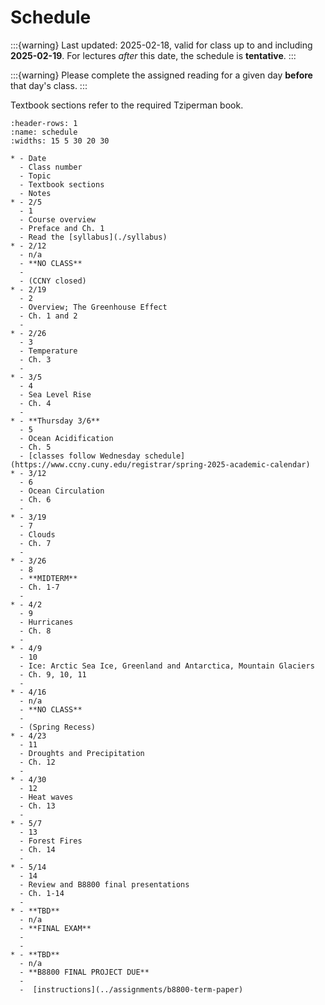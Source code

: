 # Schedule

:::{warning} 
Last updated: 2025-02-18, valid for class up to and including **2025-02-19**.  For lectures *after* this date, the schedule is **tentative**. 
:::

:::{warning}
Please complete the assigned reading for a given day **before** that day's class.
:::

Textbook sections refer to the required Tziperman book.


```{list-table}
:header-rows: 1
:name: schedule
:widths: 15 5 30 20 30

* - Date
  - Class number
  - Topic
  - Textbook sections
  - Notes
* - 2/5
  - 1
  - Course overview
  - Preface and Ch. 1
  - Read the [syllabus](./syllabus)
* - 2/12
  - n/a
  - **NO CLASS**
  - 
  - (CCNY closed)
* - 2/19
  - 2
  - Overview; The Greenhouse Effect
  - Ch. 1 and 2
  - 
* - 2/26
  - 3
  - Temperature
  - Ch. 3
  - 
* - 3/5
  - 4
  - Sea Level Rise
  - Ch. 4
  - 
* - **Thursday 3/6**
  - 5
  - Ocean Acidification
  - Ch. 5
  - [classes follow Wednesday schedule](https://www.ccny.cuny.edu/registrar/spring-2025-academic-calendar)
* - 3/12
  - 6
  - Ocean Circulation
  - Ch. 6
  - 
* - 3/19
  - 7
  - Clouds
  - Ch. 7
  -
* - 3/26
  - 8
  - **MIDTERM**
  - Ch. 1-7
  - 
* - 4/2
  - 9
  - Hurricanes
  - Ch. 8
  - 
* - 4/9
  - 10
  - Ice: Arctic Sea Ice, Greenland and Antarctica, Mountain Glaciers
  - Ch. 9, 10, 11
  - 
* - 4/16
  - n/a
  - **NO CLASS**
  - 
  - (Spring Recess)
* - 4/23
  - 11
  - Droughts and Precipitation
  - Ch. 12
  - 
* - 4/30
  - 12
  - Heat waves
  - Ch. 13
  - 
* - 5/7
  - 13
  - Forest Fires
  - Ch. 14
  -
* - 5/14
  - 14
  - Review and B8800 final presentations
  - Ch. 1-14
  -
* - **TBD**
  - n/a
  - **FINAL EXAM**
  -
  - 
* - **TBD**
  - n/a
  - **B8800 FINAL PROJECT DUE**
  -
  -  [instructions](../assignments/b8800-term-paper)

```
